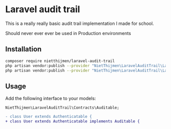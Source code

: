 # Laravel audit trail
This is a really really basic audit trail implementation I made for school.

Should never ever ever be used in Production environments


## Installation
```bash
composer require nietthijmen/laravel-audit-trail
php artisan vendor:publish --provider "NietThijmen\LaravelAuditTrail\LaravelAuditTrailServiceProvider" --tag="audit-trail-provider"
php artisan vendor:publish --provider "NietThijmen\LaravelAuditTrail\LaravelAuditTrailServiceProvider" --tag="audit-trail-migrations"
```

## Usage
Add the following interface to your models:
```
NietThijmen\LaravelAuditTrail\Contracts\Auditable;
```

```diff
- class User extends Authenticatable {
+ class User extends Authenticatable implements Auditable {
```
